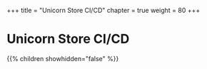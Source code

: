 +++
title = "Unicorn Store CI/CD"
chapter = true
weight = 80
+++

# Unicorn Store CI/CD

{{% children showhidden="false" %}}
